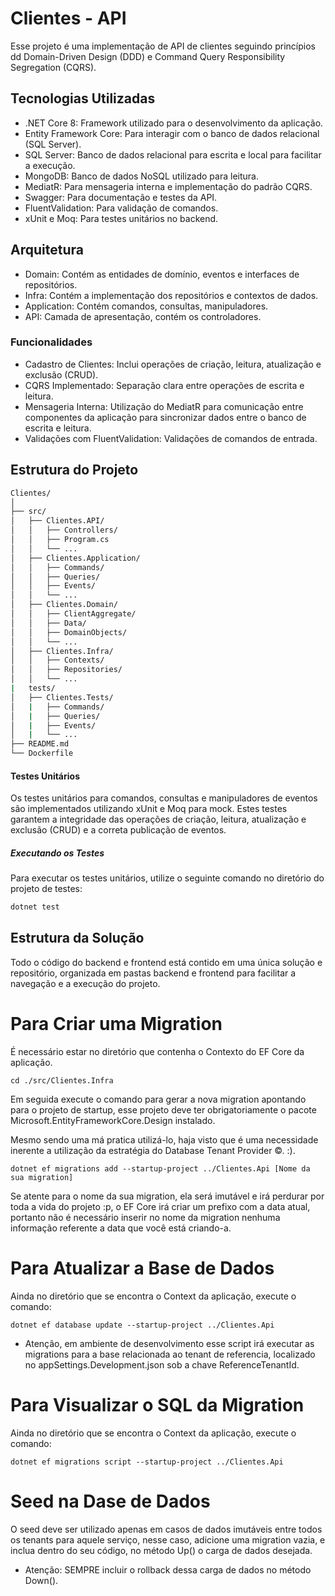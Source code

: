 # Clientes - API

Esse projeto é uma implementação de API de clientes seguindo princípios dd Domain-Driven Design (DDD) e Command Query Responsibility Segregation (CQRS).

## Tecnologias Utilizadas

- .NET Core 8: Framework utilizado para o desenvolvimento da aplicação.
- Entity Framework Core: Para interagir com o banco de dados relacional (SQL Server).
- SQL Server: Banco de dados relacional para escrita e local para facilitar a execução.
- MongoDB: Banco de dados NoSQL utilizado para leitura.
- MediatR: Para mensageria interna e implementação do padrão CQRS.
- Swagger: Para documentação e testes da API.
- FluentValidation: Para validação de comandos.
- xUnit e Moq: Para testes unitários no backend.

## Arquitetura

- Domain: Contém as entidades de domínio, eventos e interfaces de repositórios.
- Infra: Contém a implementação dos repositórios e contextos de dados.
- Application: Contém comandos, consultas, manipuladores.
- API: Camada de apresentação, contém os controladores.

### Funcionalidades

- Cadastro de Clientes: Inclui operações de criação, leitura, atualização e exclusão (CRUD).
- CQRS Implementado: Separação clara entre operações de escrita e leitura.
- Mensageria Interna: Utilização do MediatR para comunicação entre componentes da aplicação para sincronizar dados entre o banco de escrita e leitura.
- Validações com FluentValidation: Validações de comandos de entrada.

## Estrutura do Projeto

```sh
Clientes/
│
├── src/
│   ├── Clientes.API/
│   │   ├── Controllers/
│   │   ├── Program.cs
│   │   └── ...
│   ├── Clientes.Application/
│   │   ├── Commands/
│   │   ├── Queries/
│   │   ├── Events/
│   │   └── ...
│   ├── Clientes.Domain/
│   │   ├── ClientAggregate/
│   │   ├── Data/
│   │   ├── DomainObjects/
│   │   └── ...
│   ├── Clientes.Infra/
│   │   ├── Contexts/
│   │   ├── Repositories/
│   │   └── ...
|   tests/
│   ├── Clientes.Tests/
│   |   ├── Commands/
│   |   ├── Queries/
│   |   ├── Events/
│   |   └── ...
├── README.md
└── Dockerfile
```

#### Testes Unitários

Os testes unitários para comandos, consultas e manipuladores de eventos são implementados utilizando xUnit e Moq para mock. Estes testes garantem a integridade das operações de criação, leitura, atualização e exclusão (CRUD) e a correta publicação de eventos.

##### Executando os Testes

Para executar os testes unitários, utilize o seguinte comando no diretório do projeto de testes:

```sh
dotnet test
```

## Estrutura da Solução
Todo o código do backend e frontend está contido em uma única solução e repositório, organizada em pastas backend e frontend para facilitar a navegação e a execução do projeto.

# Para Criar uma Migration
É necessário estar no diretório que contenha o Contexto do EF Core da aplicação.

`cd ./src/Clientes.Infra`

Em seguida execute o comando para gerar a nova migration apontando para o projeto de startup, esse projeto deve ter obrigatoriamente o pacote Microsoft.EntityFrameworkCore.Design instalado.

Mesmo sendo uma má pratica utilizá-lo, haja visto que é uma necessidade inerente a utilização da estratégia do Database Tenant Provider ©. :).

`dotnet ef migrations add --startup-project ../Clientes.Api [Nome da sua migration]`

Se atente para o nome da sua migration, ela será imutável e irá perdurar por toda a vida do projeto :p, o EF Core irá criar um prefixo com a data atual, portanto não é necessário inserir no nome da migration nenhuma informação referente a data que você está criando-a.

# Para Atualizar a Base de Dados
Ainda no diretório que se encontra o Context da aplicação, execute o comando:

`dotnet ef database update --startup-project ../Clientes.Api`

* Atenção, em ambiente de desenvolvimento esse script irá executar as migrations para a base relacionada ao tenant de referencia, localizado no appSettings.Development.json sob a chave ReferenceTenantId.

# Para Visualizar o SQL da Migration
Ainda no diretório que se encontra o Context da aplicação, execute o comando:

`dotnet ef migrations script --startup-project ../Clientes.Api`

# Seed na Dase de Dados
O seed deve ser utilizado apenas em casos de dados imutáveis entre todos os tenants para aquele serviço, nesse caso, adicione uma migration vazia, e inclua dentro do seu código, no método Up() o carga de dados desejada.
* Atenção: SEMPRE incluir o rollback dessa carga de dados no método Down().

